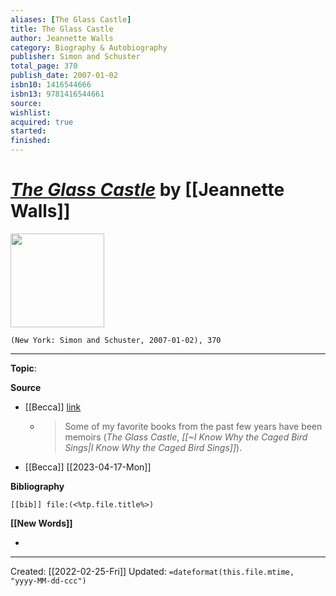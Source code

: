 ```yaml
---
aliases: [The Glass Castle]
title: The Glass Castle
author: Jeannette Walls
category: Biography & Autobiography
publisher: Simon and Schuster
total_page: 370
publish_date: 2007-01-02
isbn10: 1416544666
isbn13: 9781416544661
source: 
wishlist: 
acquired: true
started: 
finished: 
---
```

# *[The Glass Castle]()* by [[Jeannette Walls]]

<img src="http://books.google.com/books/content?id=BTMknk-qvacC&printsec=frontcover&img=1&zoom=1&edge=curl&source=gbs_api" width=150>

`(New York: Simon and Schuster, 2007-01-02), 370`



--- 
**Topic**: 

**Source**
- [[Becca]] [link](https://mail.google.com/mail/u/1/#search/book/FMfcgzGmtrPlpLQrbqnwJCLLpxvgnVrP)
	- >Some of my favorite books from the past few years have been memoirs (*The Glass Castle*, *[[~I Know Why the Caged Bird Sings|I Know Why the Caged Bird Sings]]*).
- [[Becca]] [[2023-04-17-Mon]]

**Bibliography**

```query
[[bib]] file:(<%tp.file.title%>)
```
 

**[[New Words]]**

- 

---
Created: [[2022-02-25-Fri]]
Updated: `=dateformat(this.file.mtime, "yyyy-MM-dd-ccc")`
